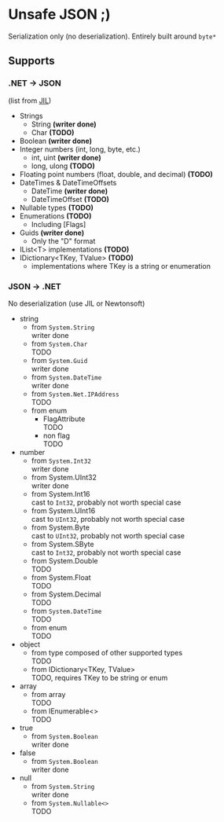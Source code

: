 # Unsafe JSON ;)

Serialization only (no deserialization). Entirely built around `byte*`

## Supports

### .NET -> JSON

(list from [JIL](https://github.com/kevin-montrose/Jil))

- Strings 
	- String **(writer done)**
	- Char **(TODO)**
- Boolean **(writer done)**
- Integer numbers (int, long, byte, etc.)
	- int, uint **(writer done)**
	- long, ulong **(TODO)**
- Floating point numbers (float, double, and decimal) **(TODO)**
- DateTimes & DateTimeOffsets
	- DateTime **(writer done)**
	- DateTimeOffset **(TODO)**
- Nullable types **(TODO)**
- Enumerations **(TODO)**
	- Including [Flags]
- Guids **(writer done)**
	- Only the "D" format
- IList&lt;T&gt; implementations **(TODO)**
- IDictionary&lt;TKey, TValue&gt; **(TODO)**
	- implementations where TKey is a string or enumeration

### JSON -> .NET

No deserialization (use JIL or Newtonsoft)

- string
	- from `System.String`  
	  writer done
	- from `System.Char`  
	  TODO
	- from `System.Guid`  
	  writer done
	- from `System.DateTime`  
	  writer done
	- from `System.Net.IPAddress`  
	  TODO
	- from enum
		- FlagAttribute  
		  TODO
		- non flag  
		  TODO
- number
	- from `System.Int32`  
	  writer done
	- from System.UInt32  
	  writer done
	- from System.Int16  
	  cast to `Int32`, probably not worth special case
	- from System.UInt16  
	  cast to `UInt32`, probably not worth special case
	- from System.Byte  
	  cast to `UInt32`, probably not worth special case
	- from System.SByte  
	  cast to `Int32`, probably not worth special case
	- from System.Double  
	  TODO
	- from System.Float  
	  TODO
	- from System.Decimal  
	  TODO
	- from `System.DateTime`  
	  TODO
	- from enum  
	  TODO
- object
	- from type composed of other supported types  
	  TODO
	- from IDictionary&lt;TKey, TValue&gt;  
	  TODO, requires TKey to be string or enum
- array
	- from array  
	  TODO
	- from IEnumerable&lt;&gt;  
	  TODO
- true
	- from `System.Boolean`  
	  writer done
- false
	- from `System.Boolean`  
	  writer done
- null
	- from `System.String`  
	  writer done
	- from `System.Nullable<>`  
	  TODO